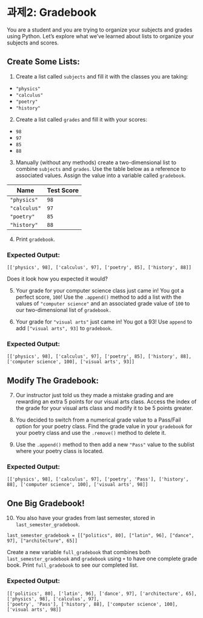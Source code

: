 # 과제2: Gradebook
You are a student and you are trying to organize your subjects and grades using Python. Let’s explore what we’ve learned about lists to organize your subjects and scores.

## Create Some Lists:
1. Create a list called ```subjects``` and fill it with the classes you are taking:

* ```"physics"```
* ```"calculus"```
* ```"poetry"```
* ```"history"```

2. Create a list called ```grades``` and fill it with your scores:

* ```98```
* ```97```
* ```85```
* ```88```

3. Manually (without any methods) create a two-dimensional list to combine ```subjects``` and ```grades```.
Use the table below as a reference to associated values. 
Assign the value into a variable called ```gradebook```.

|Name|Test Score|
|------|---|
|```"physics"```|```98```|
|```"calculus"```|```97```|
|```"poetry"```|```85```|
|```"history"```|```88```|

4. Print ```gradebook```. 

### Expected Output:
```
[['physics', 98], ['calculus', 97], ['poetry', 85], ['history', 88]]
```

Does it look how you expected it would?

5. Your grade for your computer science class just came in! You got a perfect score, ```100```! 
Use the ```.append()``` method to add a list with the values of ```"computer science"``` and
an associated grade value of ```100``` to our two-dimensional list of ```gradebook.```

6. Your grade for ```"visual arts"``` just came in! You got a 93!
Use ```append``` to add ```["visual arts", 93]``` to ```gradebook```.

### Expected Output:
```
[['physics', 98], ['calculus', 97], ['poetry', 85], ['history', 88], ['computer science', 100], ['visual arts', 93]]
```

## Modify The Gradebook:
7. Our instructor just told us they made a mistake grading and are rewarding an extra 5 points for our visual arts class.
Access the index of the grade for your visual arts class and modify it to be 5 points greater.

8. You decided to switch from a numerical grade value to a Pass/Fail option for your poetry class.
Find the grade value in your ```gradebook``` for your poetry class and use the ```.remove()``` method to delete it.

9. Use the ```.append()``` method to then add a new ```"Pass"``` value to the sublist where your poetry class is located.

### Expected Output:
```
[['physics', 98], ['calculus', 97], ['poetry', 'Pass'], ['history', 88], ['computer science', 100], ['visual arts', 98]]
```

## One Big Gradebook!

10. You also have your grades from last semester, stored in ```last_semester_gradebook```.
```
last_semester_gradebook = [["politics", 80], ["latin", 96], ["dance", 97], ["architecture", 65]]
```
Create a new variable ```full_gradebook``` that combines both ```last_semester_gradebook``` and ```gradebook``` using ```+``` to have one complete grade book.
Print ```full_gradebook``` to see our completed list.

### Expected Output:
```
[['politics', 80], ['latin', 96], ['dance', 97], ['architecture', 65], ['physics', 98], ['calculus', 97], 
['poetry', 'Pass'], ['history', 88], ['computer science', 100], ['visual arts', 98]]
```